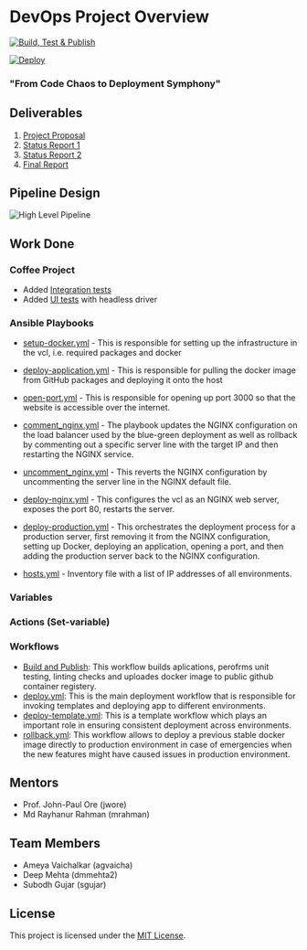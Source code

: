 
# DevOps Project Overview

[![Build, Test & Publish](https://github.ncsu.edu/CCDS-CSC-519/DevOps-Pipelines/actions/workflows/build-test-publish.yml/badge.svg)](https://github.ncsu.edu/CCDS-CSC-519/DevOps-Pipelines/actions/workflows/build-test-publish.yml)

[![Deploy](https://github.ncsu.edu/CCDS-CSC-519/DevOps-Pipelines/actions/workflows/deploy.yml/badge.svg)](https://github.ncsu.edu/CCDS-CSC-519/DevOps-Pipelines/actions/workflows/deploy.yml)

###  "From Code Chaos to Deployment Symphony"

## Deliverables

1. [Project Proposal](https://github.ncsu.edu/CCDS-CSC-519/DevOps-Pipelines/wiki/Project-Proposal)
2. [Status Report 1](https://github.ncsu.edu/CCDS-CSC-519/DevOps-Pipelines/blob/master/status-report-1.md)
3. [Status Report 2](https://github.ncsu.edu/CCDS-CSC-519/DevOps-Pipelines/blob/master/status_report_2.md)
4. [Final Report]()

## Pipeline Design

![High Level Pipeline](https://media.github.ncsu.edu/user/26488/files/bc26c9ab-1e09-4d06-9e99-50cd25b7a0e1)


## Work Done

### Coffee Project

- Added [Integration tests](https://github.ncsu.edu/CCDS-CSC-519/DevOps-Pipelines/blob/master/coffee-project/test/integration-tests/integration.test.js)
- Added [UI tests](https://github.ncsu.edu/CCDS-CSC-519/DevOps-Pipelines/blob/master/coffee-project/test/ui-tests/ui.test.js) with headless driver

### Ansible Playbooks

   - [setup-docker.yml](https://github.ncsu.edu/CCDS-CSC-519/DevOps-Pipelines/blob/master/playbooks/setup-docker.yml) - This is responsible for setting up the infrastructure in the vcl, i.e. required packages and docker
   - [deploy-application.yml](https://github.ncsu.edu/CCDS-CSC-519/DevOps-Pipelines/blob/master/playbooks/deploy-application.yml) - This is responsible for pulling the docker image from GitHub packages and deploying it onto the host
   - [open-port.yml](https://github.ncsu.edu/CCDS-CSC-519/DevOps-Pipelines/blob/master/playbooks/open-port.yml) - This is responsible for opening up port 3000 so that the website is accessible over the internet.
  - [comment_nginx.yml](https://github.ncsu.edu/CCDS-CSC-519/DevOps-Pipelines/blob/master/playbooks/comment_nginx.yml) - The playbook updates the NGINX configuration on the load balancer used by the blue-green deployment as well as rollback by commenting out a specific server line with the target IP and then restarting the NGINX service.
  - [uncomment_nginx.yml](https://github.ncsu.edu/CCDS-CSC-519/DevOps-Pipelines/blob/master/playbooks/uncomment_nginx.yml) - This reverts the NGINX configuration by uncommenting the server line in the NGINX default file.

  - [deploy-nginx.yml](https://github.ncsu.edu/CCDS-CSC-519/DevOps-Pipelines/blob/master/playbooks/deploy-nginx.yml) - This configures the vcl as an NGINX web server, exposes the port 80, restarts the server.
  - [deploy-production.yml](https://github.ncsu.edu/CCDS-CSC-519/DevOps-Pipelines/blob/master/playbooks/deploy-production.yml) - This orchestrates the deployment process for a production server, first removing it from the NGINX configuration, setting up Docker, deploying an application, opening a port, and then adding the production server back to the NGINX configuration.

- [hosts.yml](https://github.ncsu.edu/CCDS-CSC-519/DevOps-Pipelines/blob/master/playbooks/hosts.yml) - Inventory file with a list of IP addresses of all environments.



### Variables

### Actions (Set-variable)


### Workflows

- [Build and Publish](https://github.ncsu.edu/CCDS-CSC-519/DevOps-Pipelines/blob/master/.github/workflows/build-test-publish.yml): This workflow builds aplications, perofrms unit testing, linting checks and uploades docker image to public github container registery.
- [deploy.yml](https://github.ncsu.edu/CCDS-CSC-519/DevOps-Pipelines/blob/master/.github/workflows/deploy.yml): This is the main deployment workflow that is responsible for invoking templates and deploying app to different environments.
- [deploy-template.yml](https://github.ncsu.edu/CCDS-CSC-519/DevOps-Pipelines/blob/master/.github/workflows/deploy-template.yml): This is a template workflow which plays an important role in ensuring consistent deployment across environments.
- [rollback.yml](https://github.ncsu.edu/CCDS-CSC-519/DevOps-Pipelines/blob/master/.github/workflows/rollback.yml): This workflow allows to deploy a previous stable docker image directly to production environment in case of emergencies when the new features might have caused issues in production environment.



## Mentors
- Prof. John-Paul Ore (jwore)
- Md Rayhanur Rahman (mrahman)

## Team Members
- Ameya Vaichalkar (agvaicha)
- Deep Mehta (dmmehta2)
- Subodh Gujar (sgujar)

## License
This project is licensed under the [MIT License](LICENSE).
